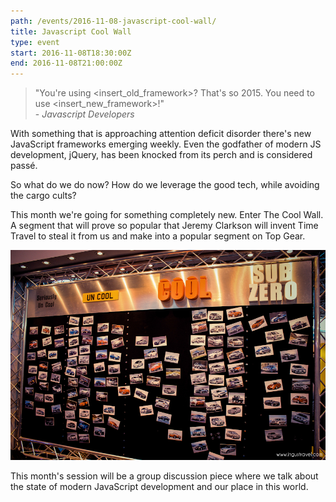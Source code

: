 ```yaml
---
path: /events/2016-11-08-javascript-cool-wall/
title: Javascript Cool Wall
type: event
start: 2016-11-08T18:30:00Z
end: 2016-11-08T21:00:00Z
---
```


> "You're using <insert_old_framework>?  That's so 2015.  You need to use <insert_new_framework>!"<br />- _Javascript Developers_

With something that is approaching attention deficit disorder there's new
JavaScript frameworks emerging weekly.  Even the godfather of modern JS
development, jQuery, has been knocked from its perch and is considered passé.

So what do we do now?  How do we leverage the good tech, while avoiding the
cargo cults?

This month we're going for something completely new.  Enter The Cool Wall.  A
segment that will prove so popular that Jeremy Clarkson will invent Time Travel
to steal it from us and make into a popular segment on Top Gear.

<img src="/img/cool-wall.jpg" class="responsive-img" />

This month's session will be a group discussion piece where we talk about the
state of modern JavaScript development and our place in this world.
